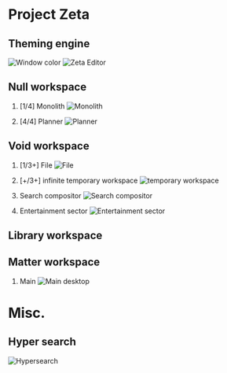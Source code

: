 # Project Zeta

## Theming engine
![Window color](https://i.imgur.com/SiEIc5b.png)
![Zeta Editor](https://i.imgur.com/ObjuUdj.png)


## Null workspace

1. [1/4] Monolith
![Monolith](https://i.imgur.com/VW6kiyd.png)

2. [4/4] Planner
![Planner](https://i.imgur.com/bS7jPai.png)


## Void workspace

1. [1/3+] File
![File](https://i.imgur.com/hgBSM8a.png)

2. [+/3+] infinite temporary workspace
![temporary workspace](https://i.imgur.com/WguoAJ7.png)

3. Search compositor
![Search compositor](https://i.imgur.com/Bj9bpwy.png)

4. Entertainment sector
![Entertainment sector](https://i.imgur.com/PVDaBWP.png)

## Library workspace

## Matter workspace
1. Main
![Main desktop](https://i.imgur.com/yIeyFIV.png)


# Misc.
## Hyper search
![Hypersearch](https://imgur.com/U6YYu7I.png)